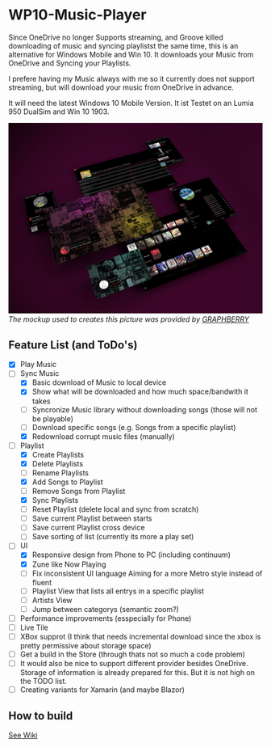 # WP10-Music-Player

Since  OneDrive no longer Supports streaming, and Groove killed downloading of music and syncing playlistst the same time,
this is an alternative for Windows Mobile and Win 10. It downloads your Music from OneDrive and Syncing your Playlists.

I prefere having my Music always with me so it currently does not support streaming, but will download your music from OneDrive in advance.

It will need the latest Windows 10 Mobile Version. It ist Testet on an Lumia 950 DualSim and Win 10 1903.


![Mockup](description/Mockup.png)  
*The mockup used to creates this picture was provided by [GRAPHBERRY](https://www.graphberry.com/item/web-screens-psd-mockup)*

 
## Feature List (and ToDo's)
 
  - [x] Play Music
  - [ ] Sync Music
    - [x] Basic download of Music to local device
    - [x] Show what will be downloaded and how much space/bandwith it takes
    - [ ] Syncronize Music library without downloading songs (those will not be playable)
    - [ ] Download specific songs (e.g. Songs from a specific playlist)
    - [x] Redownload corrupt music files (manually) 
 - [ ] Playlist
    - [x] Create Playlists
    - [x] Delete Playlists
    - [ ] Rename Playlists
    - [x] Add Songs to Playlist
    - [ ] Remove Songs from Playlist
    - [x] Sync Playlists
    - [ ] Reset Playlist (delete local and sync from scratch)
    - [ ] Save current Playlist between starts
    - [ ] Save current Playlist cross device
    - [ ] Save sorting of list (currently its more a play set)
 - [ ] UI
    - [x] Responsive design from Phone to PC (including continuum)
    - [x] Zune like Now Playing
    - [ ] Fix inconsistent UI language
          Aiming for a more Metro style instead of fluent
    - [ ] Playlist View that lists all entrys in a specific playlist
    - [ ] Artists View
    - [ ] Jump between categorys (semantic zoom?)
 - [ ] Performance improvements (esspecially for Phone)
 - [ ] Live Tile
 - [ ] XBox supprot (I think that needs incremental download since the xbox is pretty permissive about storage space)
 - [ ] Get a build in the Store (through thats not so much a code problem)
 - [ ] It would also be nice to support different provider besides OneDrive. Storage of information is already prepared for this. But it is not high on the TODO list.
 - [ ] Creating variants for Xamarin (and maybe Blazor)
 
 ## How to build
 
 [See Wiki](https://github.com/LokiMidgard/WP10-Music-Player/wiki/How-to-build-this-repository)

